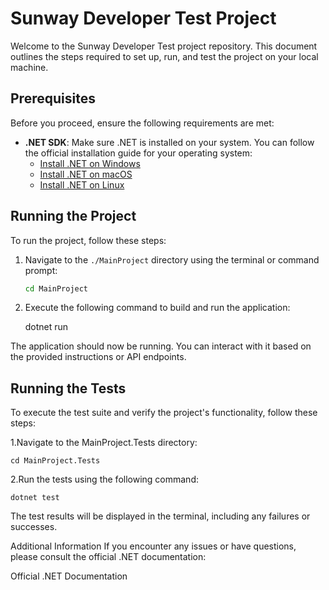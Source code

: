 # Sunway Developer Test Project

Welcome to the Sunway Developer Test project repository. This document outlines the steps required to set up, run, and test the project on your local machine.

## Prerequisites

Before you proceed, ensure the following requirements are met:

- **.NET SDK**: Make sure .NET is installed on your system. You can follow the official installation guide for your operating system:
  - [Install .NET on Windows](https://learn.microsoft.com/en-us/dotnet/core/install/windows#install-with-visual-studio-code)
  - [Install .NET on macOS](https://learn.microsoft.com/en-us/dotnet/core/install/macos)
  - [Install .NET on Linux](https://learn.microsoft.com/en-us/dotnet/core/install/linux)

## Running the Project

To run the project, follow these steps:

1. Navigate to the `./MainProject` directory using the terminal or command prompt:

   ```bash
   cd MainProject
   
2. Execute the following command to build and run the application:

    dotnet run

The application should now be running. You can interact with it based on the provided instructions or API endpoints.

## Running the Tests
To execute the test suite and verify the project's functionality, follow these steps:

1.Navigate to the MainProject.Tests directory:

    cd MainProject.Tests

2.Run the tests using the following command:

    dotnet test

The test results will be displayed in the terminal, including any failures or successes.

Additional Information
If you encounter any issues or have questions, please consult the official .NET documentation:

Official .NET Documentation
